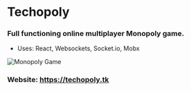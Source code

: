 # Techopoly

### Full functioning online multiplayer Monopoly game.
  - Uses: React, Websockets, Socket.io, Mobx

![Monopoly Game](https://i.imgur.com/6VtRLxY.png)

### Website: https://techopoly.tk
